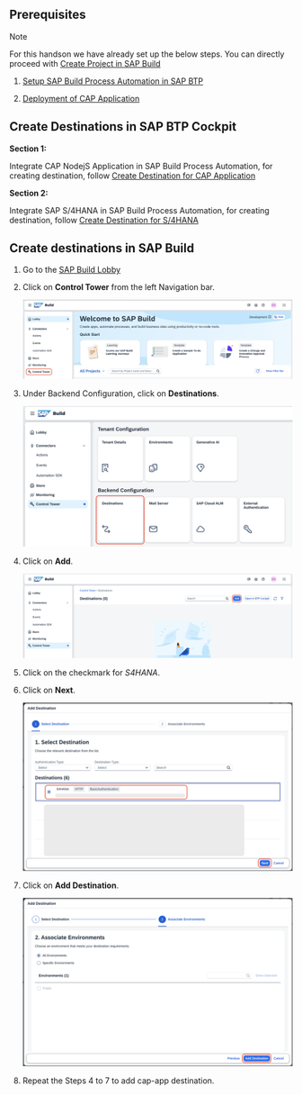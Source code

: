 ## Prerequisites

> [!Note]
> For this handson we have already set up the below steps. You can directly proceed with [Create Project in SAP Build](../createprocess/README.md)

1. [Setup SAP Build Process Automation in SAP BTP](./setup.md)

2. [Deployment of CAP Application](./deployment.md)

## Create Destinations in SAP BTP Cockpit

**Section 1:**

Integrate CAP NodejS Application in SAP Build Process Automation, for creating destination, follow [Create Destination for CAP Application](./cap-destination.md)

**Section 2:**

Integrate SAP S/4HANA in SAP Build Process Automation, for creating destination, follow [Create Destination for S/4HANA](./s4hana-destination.md)

## Create destinations in SAP Build

1. Go to the [SAP Build Lobby](https://pw-build-hands-on.eu10.build.cloud.sap/lobby)

2. Click on **Control Tower** from the left Navigation bar.
    
    ![destination](./images/control_tower.png)

3. Under Backend Configuration, click on **Destinations**.

    ![destination](./images/destination.png)

4. Click on **Add**.

    ![destination](./images/add.png)

5. Click on the checkmark for *S4HANA*.

6. Click on **Next**.

    ![destination](./images/s4hana_dest.png)

7. Click on **Add Destination**.

    ![destination](./images/add_dest.png)

8. Repeat the Steps 4 to 7 to add cap-app destination.
